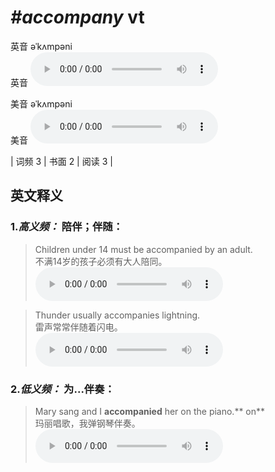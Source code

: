 # ***\#accompany*** vt
英音 əˈkʌmpəni  
英音
<audio src="./media/accompany-B.aac" controls="controls"></audio>

美音 əˈkʌmpəni  
美音
<audio src="./media/accompany.aac" controls="controls"></audio>



| 词频 3 | 书面 2 | 阅读 3 |  

英文释义
---
### 1.*高义频：* **陪伴；伴随：**  

 > Children under 14 must be accompanied by an adult.  
 > 不满14岁的孩子必须有大人陪同。    
<audio src="./media/accompany-101_AAC.aac" controls="controls"></audio>

 > Thunder usually accompanies lightning.   
 > 雷声常常伴随着闪电。    
<audio src="./media/2-accompany.aac" controls="controls"></audio>

### 2.*低义频：* **为...伴奏：**  

 > Mary sang and I **accompanied** her on the piano.** on**  
 > 玛丽唱歌，我弹钢琴伴奏。    
<audio src="./media/3-accompany.aac" controls="controls"></audio>



